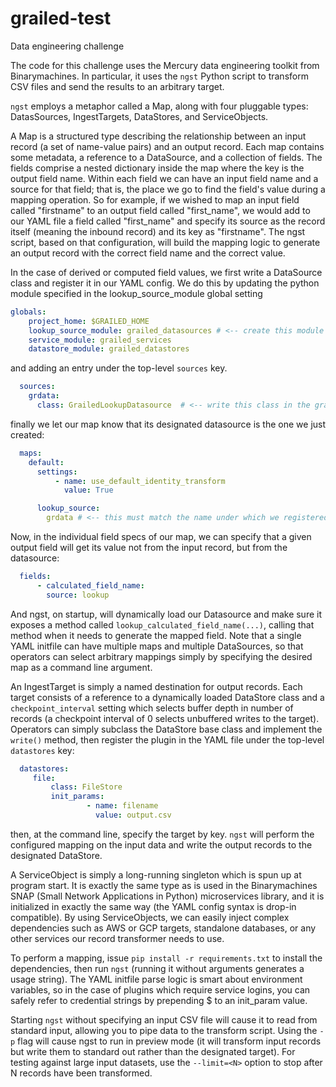 # grailed-test
Data engineering challenge

The code for this challenge uses the Mercury data engineering toolkit from Binarymachines. In particular,
it uses the `ngst` Python script to transform CSV files and send the results to an arbitrary target.


`ngst` employs a metaphor called a Map, along with four pluggable types: DatasSources, IngestTargets, DataStores, and ServiceObjects.

A Map is a structured type describing the relationship between an input record (a set of name-value pairs) and an output record.
Each map contains some metadata, a reference to a DataSource, and a collection of fields. The fields comprise a nested dictionary inside
the map where the key is the output field name. Within each field we can have an input field name and a source for that field; that is,
the place we go to find the field's value during a mapping operation. So for example, if we wished to map an input field called "firstname"
to an output field called "first_name", we would add to our YAML file a field called "first_name" and specify its source as 
the record itself (meaning the inbound record) and its key as "firstname". The ngst script, based on that configuration, will build
the mapping logic to generate an output record with the correct field name and the correct value.

In the case of derived or computed field values, we first write a DataSource class and register it in our YAML config. 
We do this by updating the python module specified in the lookup_source_module global setting 


```yaml  
globals:
    project_home: $GRAILED_HOME
    lookup_source_module: grailed_datasources # <-- create this module and place it on the PYTHONPATH
    service_module: grailed_services
    datastore_module: grailed_datastores
```


and adding an entry under the top-level `sources` key.

```yaml
  sources:
    grdata:
      class: GrailedLookupDatasource  # <-- write this class in the grailed_datasources module 
```

finally we let our map know that its designated datasource is the one we just created:

```yaml
  maps:
    default:
      settings:
          - name: use_default_identity_transform
            value: True

      lookup_source: 
        grdata # <-- this must match the name under which we registered our GrailedLookupDatasource class
``` 
      
 Now, in the individual field specs of our map, we can specify that a given output field will get its value not from the
 input record, but from the datasource:
 
```yaml
  fields:
      - calculated_field_name:
        source: lookup
```     
      
 And ngst, on startup, will dynamically load our Datasource and make sure it exposes a method called 
 `lookup_calculated_field_name(...)`, calling that method when it needs to generate the mapped field. Note that a single YAML initfile
 can have multiple maps and multiple DataSources, so that operators can select arbitrary mappings simply by specifying the desired map
 as a command line argument.
 
 An IngestTarget is simply a named destination for output records. Each target consists of a reference to a dynamically loaded DataStore
 class and a `checkpoint_interval` setting which selects buffer depth in number of records (a checkpoint interval of 0 selects unbuffered writes to the target). Operators can simply subclass the DataStore base class and implement the `write()` method, then register the plugin in the YAML file under the top-level `datastores` key:
 
 ```yaml
   datastores:
      file:
          class: FileStore
          init_params:
                  - name: filename
                    value: output.csv
```

then, at the command line, specify the target by key. `ngst` will perform the configured mapping on the input data and write the output
records to the designated DataStore.


A ServiceObject is simply a long-running singleton which is spun up at program start. It is exactly the same type as is used in the 
Binarymachines SNAP (Small Network Applications in Python) microservices library, and it is initialized in exactly the same way
(the YAML config syntax is drop-in compatible).
By using ServiceObjects, we can easily inject complex dependencies such as AWS or GCP targets, standalone databases, or any other
services our record transformer needs to use. 

 
To perform a mapping, issue `pip install -r requirements.txt` to install the dependencies, then run `ngst` (running it without arguments
generates a usage string). The YAML initfile parse logic is smart about environment variables, so in the case of plugins which require
service logins, you can safely refer to credential strings by prepending $ to an init_param value. 

Starting `ngst` without specifying an input CSV file will cause it to read from standard input, allowing you to pipe data to the transform script. Using the `-p` flag will cause ngst to run in preview mode (it will transform input records but write them to standard out rather than the designated target). For testing against large input datasets, use the `--limit=<N>` option to stop after N records have been transformed.
 
 
 
 
 
 
 
      
